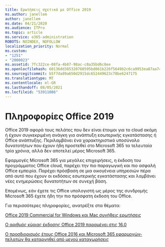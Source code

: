 ```yaml
---
title: Ερωτήσεις σχετικά με Office 2019
ms.author: janellem
author: janellem
ms.date: 04/21/2020
ms.audience: ITPro
ms.topic: article
ms.service: o365-administration
ROBOTS: NOINDEX, NOFOLLOW
localization_priority: Normal
ms.custom:
- "1251"
- "2000023"
ms.assetid: 7fc322ce-08fa-4b87-98ac-c8a35bd6c8ee
ms.openlocfilehash: 60136dd385320760595bd061b226f5649b2c6ca9953ea87aa743dcf4156759a5
ms.sourcegitcommit: b5f7da89a650d2915dc652449623c78be6247175
ms.translationtype: MT
ms.contentlocale: el-GR
ms.lasthandoff: 08/05/2021
ms.locfileid: "53911086"
---
```

# <a name="about-office-2019"></a>Πληροφορίες Office 2019

Office 2019 αφορά τους πελάτες που δεν είναι έτοιμοι για το cloud ακόμη ή έχουν συγκεκριμένη ανάγκη για ανάπτυξη εσωτερικής εγκατάστασης ή Office ανάπτυξης. Περιλαμβάνει ένα χαρακτηριστικό υποσύνολο δυνατοτήτων που έχουν ήδη προστεθεί στο Microsoft 365 τα τελευταία τρία χρόνια, αλλά δεν αποτελεί μέρος Microsoft 365.
  
Εφαρμογές Microsoft 365 για μεγάλες επιχειρήσεις, η έκδοση του προγράμματος Office cloud, παρέχει την πιο παραγωγική και πιο ασφαλή Office εμπειρία. Παρέχει πρόσβαση σε μια οικογένεια υπηρεσιών πέρα από αυτό που έχουν οι εκδόσεις εσωτερικής εγκατάστασης και λαμβάνει νέες ενημερώσεις δυνατοτήτων σε συνεχή βάση.
  
Επομένως, εάν έχετε τις Office υπολογιστή ως μέρος της συνδρομής Microsoft 365 έχετε ήδη την πιο πρόσφατη έκδοση του Office.
  
Για περισσότερες πληροφορίες, ανατρέξτε στα θέματα:
  
[Office 2019 Commercial for Windows και Mac συνήθεις ερωτήσεις](https://support.microsoft.com/help/4133312)
  
[Ο αριθμός κύριας έκδοσης Office 2019 παραμένει στις 16.0](https://docs.microsoft.com/deployoffice/office2019/overview)
  
[Ο προσδιορισμός έτους Office 2016 και Microsoft 365 εφαρμογών-πελατών θα καταργηθεί από μενού καταχωρήσεις](https://support.office.com/article/8fe5e052-76d2-49de-af30-2e84ed3da907?wt.mc_id=Alchemy_ClientDIA)
  
